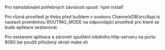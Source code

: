 Pro nainstalování potřebných závislostí spusti 'npm install'

Pro různá prostředí je třeba před buildem v souboru ChannelsDB/src/App.ts nastavit proměnnou ROUTING_MODE na odpovídající prostředí pro které se bude aplikace sestavovat.

Pro sestavení aplikace a zároveň spuštění lokálního http-serveru na portu 8080 lze použít přiložený skript make.sh



